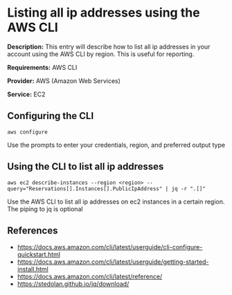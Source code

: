 # Listing all ip addresses using the AWS CLI

**Description:** This entry will describe how to list all ip addresses in your account using the AWS CLI by region. This is useful for reporting.

**Requirements:** AWS CLI

**Provider:** AWS (Amazon Web Services)

**Service:** EC2

## Configuring the CLI

```
aws configure
```

Use the prompts to enter your credentials, region, and preferred output type


## Using the CLI to list all ip addresses

```
aws ec2 describe-instances --region <region> --query="Reservations[].Instances[].PublicIpAddress" | jq -r ".[]"
```

Use the AWS CLI to list all ip addresses on ec2 instances in a certain region. The piping to jq is optional
  
## References
* https://docs.aws.amazon.com/cli/latest/userguide/cli-configure-quickstart.html
* https://docs.aws.amazon.com/cli/latest/userguide/getting-started-install.html
* https://docs.aws.amazon.com/cli/latest/reference/
* https://stedolan.github.io/jq/download/
